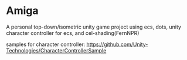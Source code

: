 # Amiga
A personal top-down/isometric unity game project using ecs, dots, unity character controller for ecs, and cel-shading(FernNPR)

samples for character controller: https://github.com/Unity-Technologies/CharacterControllerSample
